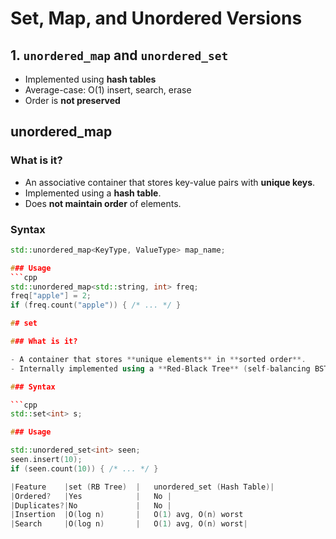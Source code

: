 # Set, Map, and Unordered Versions

## 1. `unordered_map` and `unordered_set`

- Implemented using **hash tables**
- Average-case: O(1) insert, search, erase
- Order is **not preserved**

## unordered_map

### What is it?

- An associative container that stores key-value pairs with **unique keys**.
- Implemented using a **hash table**.
- Does **not maintain order** of elements.

### Syntax

```cpp
std::unordered_map<KeyType, ValueType> map_name;

### Usage
```cpp
std::unordered_map<std::string, int> freq;
freq["apple"] = 2;
if (freq.count("apple")) { /* ... */ }

## set

### What is it?

- A container that stores **unique elements** in **sorted order**.
- Internally implemented using a **Red-Black Tree** (self-balancing BST).

### Syntax

```cpp
std::set<int> s;

### Usage

std::unordered_set<int> seen;
seen.insert(10);
if (seen.count(10)) { /* ... */ }

|Feature	|set (RB Tree)	|   unordered_set (Hash Table)|
|Ordered?	|Yes            |	No |
|Duplicates?|No             |   No |
|Insertion	|O(log n)       |	O(1) avg, O(n) worst
|Search     |O(log n)       |	O(1) avg, O(n) worst|

